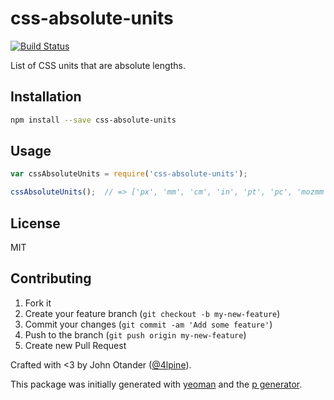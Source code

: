 # css-absolute-units

[![Build Status](https://secure.travis-ci.org/johnotander/css-absolute-units.png?branch=master)](https://travis-ci.org/johnotander/css-absolute-units)

List of CSS units that are absolute lengths.

## Installation

```bash
npm install --save css-absolute-units
```

## Usage

```javascript
var cssAbsoluteUnits = require('css-absolute-units');

cssAbsoluteUnits();  // => ['px', 'mm', 'cm', 'in', 'pt', 'pc', 'mozmm']
```

## License

MIT

## Contributing

1. Fork it
2. Create your feature branch (`git checkout -b my-new-feature`)
3. Commit your changes (`git commit -am 'Add some feature'`)
4. Push to the branch (`git push origin my-new-feature`)
5. Create new Pull Request

Crafted with <3 by John Otander ([@4lpine](https://twitter.com/4lpine)).

This package was initially generated with [yeoman](http://yeoman.io) and the [p generator](https://github.com/johnotander/generator-p.git).
